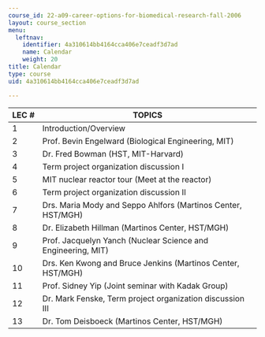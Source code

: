 ```yaml
---
course_id: 22-a09-career-options-for-biomedical-research-fall-2006
layout: course_section
menu:
  leftnav:
    identifier: 4a310614bb4164cca406e7ceadf3d7ad
    name: Calendar
    weight: 20
title: Calendar
type: course
uid: 4a310614bb4164cca406e7ceadf3d7ad

---
```


| LEC # | TOPICS |
| --- | --- |
| 1 | Introduction/Overview |
| 2 | Prof. Bevin Engelward (Biological Engineering, MIT) |
| 3 | Dr. Fred Bowman (HST, MIT-Harvard) |
| 4 | Term project organization discussion I |
| 5 | MIT nuclear reactor tour (Meet at the reactor) |
| 6 | Term project organization discussion II |
| 7 | Drs. Maria Mody and Seppo Ahlfors (Martinos Center, HST/MGH) |
| 8 | Dr. Elizabeth Hillman (Martinos Center, HST/MGH) |
| 9 | Prof. Jacquelyn Yanch (Nuclear Science and Engineering, MIT) |
| 10 | Drs. Ken Kwong and Bruce Jenkins (Martinos Center, HST/MGH) |
| 11 | Prof. Sidney Yip (Joint seminar with Kadak Group) |
| 12 | Dr. Mark Fenske, Term project organization discussion III |
| 13 | Dr. Tom Deisboeck (Martinos Center, HST/MGH)